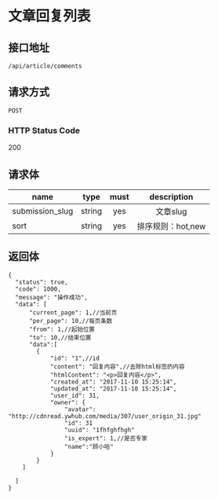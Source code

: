 # 文章回复列表

## 接口地址

`/api/article/comments`

## 请求方式

`POST`

### HTTP Status Code

200

## 请求体

| name     | type     | must     | description |
|----------|:--------:|:--------:|:--------:|
| submission_slug   | string   | yes     | 文章slug |
| sort   | string   | yes     | 排序规则：hot,new |



## 返回体

```json5
{
  "status": true,
  "code": 1000,
  "message": "操作成功",
  "data": [
      "current_page": 1,//当前页
      "per_page": 10,//每页条数
      "from": 1,//起始位置
      "to": 10,//结束位置
      "data":[
        {
            "id": "1",//id
            "content": "回复内容",//去除html标签的内容
            "htmlContent": "<p>回复内容</p>",
            "created_at": "2017-11-10 15:25:14",
            "updated_at": "2017-11-10 15:25:14",
            "user_id": 31,
            "owner": {
                "avatar": "http://cdnread.ywhub.com/media/307/user_origin_31.jpg"
                "id": 31
                "uuid": "1fhfghfhgh"
                "is_expert": 1,//是否专家
                "name":"顾小哈"
            }
        }
    ]
    
  ]
}
``` 
